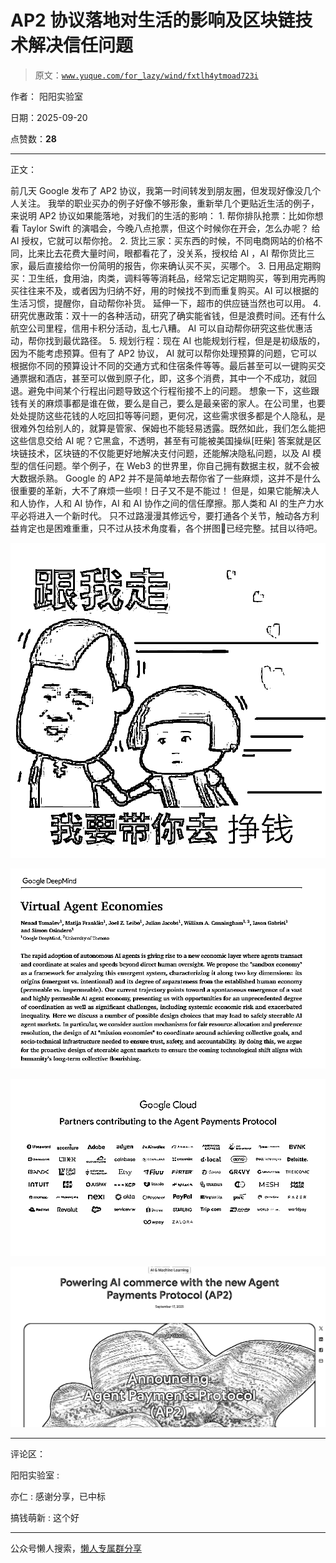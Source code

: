 # AP2 协议落地对生活的影响及区块链技术解决信任问题

> 原文：[`www.yuque.com/for_lazy/wind/fxtlh4ytmoad723i`](https://www.yuque.com/for_lazy/wind/fxtlh4ytmoad723i)

作者： 阳阳实验室

日期：2025-09-20

点赞数：**28**

* * *

正文：

前几天 Google 发布了 AP2 协议，我第一时间转发到朋友圈，但发现好像没几个人关注。 我举的职业买办的例子好像不够形象，重新举几个更贴近生活的例子，来说明
AP2 协议如果能落地，对我们的生活的影响： 1. 帮你排队抢票：比如你想看 Taylor Swift
的演唱会，今晚八点抢票，但这个时候你在开会，怎么办呢？ 给 AI 授权，它就可以帮你抢。 2. 货比三家：买东西的时候，不同电商网站的价格不同，比来比去花费大量时间，眼都看花了，没关系，授权给 AI
，AI 帮你货比三家，最后直接给你一份简明的报告，你来确认买不买，买哪个。 3. 日用品定期购买：卫生纸，食用油，肉类，调料等等消耗品，经常忘记定期购买，等到用完再购买往往来不及，或者因为归纳不好，用的时候找不到而重复购买。AI
可以根据的生活习惯，提醒你，自动帮你补货。 延伸一下，超市的供应链当然也可以用。 4. 研究优惠政策：双十一的各种活动，研究了确实能省钱，但是浪费时间。还有什么航空公司里程，信用卡积分活动，乱七八糟。 AI
可以自动帮你研究这些优惠活动，帮你找到最优路径。 5. 规划行程：现在 AI 也能规划行程，但是是初级版的，因为不能考虑预算。但有了 AP2 协议， AI
就可以帮你处理预算的问题，它可以根据你不同的预算设计不同的交通方式和住宿条件等等。最后甚至可以一键购买交通票据和酒店，甚至可以做到原子化，即，这多个消费，其中一个不成功，就回退。避免中间某个行程出问题导致这个行程衔接不上的问题。
想象一下，这些跟钱有关的麻烦事都是谁在做，要么是自己，要么是最亲密的家人。在公司里，也要处处提防这些花钱的人吃回扣等等问题，更何况，这些需求很多都是个人隐私，是很难外包给别人的，就算是管家、保姆也不能轻易透露。既然如此，我们怎么能把这些信息交给
AI 呢？它黑盒，不透明，甚至有可能被美国操纵[旺柴] 答案就是区块链技术，区块链的不仅能更好地解决支付问题，还能解决隐私问题，以及 AI
模型的信任问题。举个例子，在 Web3 的世界里，你自己拥有数据主权，就不会被大数据杀熟。 Google 的 AP2
并不是简单地去帮你省了一些麻烦，这并不是什么很重要的革新，大不了麻烦一些呗！日子又不是不能过！ 但是，如果它能解决人和人协作，人和 AI 协作，AI 和 AI
协作之间的信任摩擦。那人类和 AI 的生产力水平必将进入一个新时代。
只不过路漫漫其修远兮，要打通各个关节，触动各方利益肯定也是困难重重，只不过从技术角度看，各个拼图🧩已经完整。拭目以待吧。

![](img/86b313e5cd9736604559572188aa3fd3.png "None")

![](img/566383d1cf23afe52b4284f317f55d44.png "None")

![](img/227f7fcb64b6d1d54336c2075d9e1786.png "None")

![](img/db928527d6cf135e9374986b3e4804ce.png "None")

* * *

评论区：

阳阳实验室 :

亦仁 : 感谢分享，已中标

搞钱萌新 : 这个好

* * *

公众号懒人搜索，[懒人专属群分享](https://lazybook.fun/#/blog/group)
